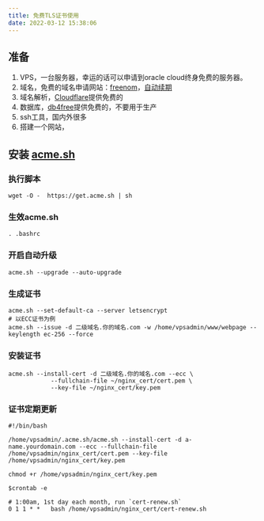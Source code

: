 ```yaml
---
title: 免费TLS证书使用
date: 2022-03-12 15:38:06
---
```


## 准备
1. VPS，一台服务器，幸运的话可以申请到oracle cloud终身免费的服务器。
2. 域名，免费的域名申请网站：[freenom](https://www.freenom.com/zh/index.html?lang=zh)，[自动续期](https://github.com/luolongfei/freenom)
3. 域名解析，[Cloudflare](https://www.cloudflare.com/zh-cn)提供免费的
4. 数据库，[db4free](https://db4free.net/)提供免费的，不要用于生产
5. ssh工具，国内外很多
6. 搭建一个网站，

## 安装 [acme.sh](https://github.com/acmesh-official/acme.sh)

### 执行脚本
```
wget -O -  https://get.acme.sh | sh
```

### 生效acme.sh
```
. .bashrc
```

### 开启自动升级
```
acme.sh --upgrade --auto-upgrade
```

### 生成证书
```
acme.sh --set-default-ca --server letsencrypt
# 以ECC证书为例
acme.sh --issue -d 二级域名.你的域名.com -w /home/vpsadmin/www/webpage --keylength ec-256 --force
```

### 安装证书
```
acme.sh --install-cert -d 二级域名.你的域名.com --ecc \
            --fullchain-file ~/nginx_cert/cert.pem \
            --key-file ~/nginx_cert/key.pem
```


### 证书定期更新
```
#!/bin/bash

/home/vpsadmin/.acme.sh/acme.sh --install-cert -d a-name.yourdomain.com --ecc --fullchain-file /home/vpsadmin/nginx_cert/cert.pem --key-file /home/vpsadmin/nginx_cert/key.pem

chmod +r /home/vpsadmin/nginx_cert/key.pem

```
```
$crontab -e

# 1:00am, 1st day each month, run `cert-renew.sh`
0 1 1 * *   bash /home/vpsadmin/nginx_cert/cert-renew.sh
```








